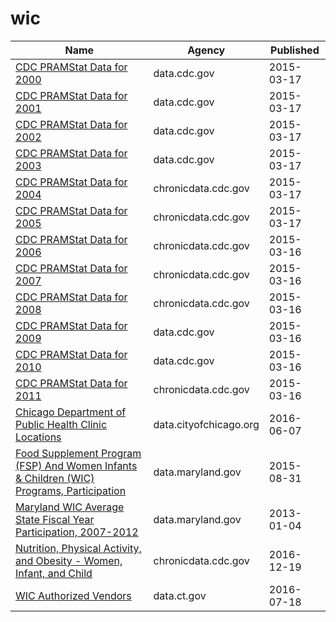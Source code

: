 # wic

Name | Agency | Published
---- | ---- | ---------
[CDC PRAMStat Data for 2000](../socrata/3hwj-hqmh.md) | data.cdc.gov | 2015-03-17
[CDC PRAMStat Data for 2001](../socrata/u93h-quup.md) | data.cdc.gov | 2015-03-17
[CDC PRAMStat Data for 2002](../socrata/dnxe-zgxs.md) | data.cdc.gov | 2015-03-17
[CDC PRAMStat Data for 2003](../socrata/u76f-m89e.md) | data.cdc.gov | 2015-03-17
[CDC PRAMStat Data for 2004](../socrata/xyxp-dxa9.md) | chronicdata.cdc.gov | 2015-03-17
[CDC PRAMStat Data for 2005](../socrata/pj7z-f3xf.md) | chronicdata.cdc.gov | 2015-03-17
[CDC PRAMStat Data for 2006](../socrata/akmt-4qtj.md) | chronicdata.cdc.gov | 2015-03-16
[CDC PRAMStat Data for 2007](../socrata/vr6p-ert2.md) | chronicdata.cdc.gov | 2015-03-16
[CDC PRAMStat Data for 2008](../socrata/4ya2-fkvt.md) | chronicdata.cdc.gov | 2015-03-16
[CDC PRAMStat Data for 2009](../socrata/qwpv-wpc8.md) | data.cdc.gov | 2015-03-16
[CDC PRAMStat Data for 2010](../socrata/xvu4-xjdb.md) | data.cdc.gov | 2015-03-16
[CDC PRAMStat Data for 2011](../socrata/ese6-rqpq.md) | chronicdata.cdc.gov | 2015-03-16
[Chicago Department of Public Health Clinic Locations](../socrata/kcki-hnch.md) | data.cityofchicago.org | 2016-06-07
[Food Supplement Program (FSP) And Women Infants & Children (WIC) Programs, Participation](../socrata/kazx-cq55.md) | data.maryland.gov | 2015-08-31
[Maryland WIC Average State Fiscal Year Participation, 2007-2012](../socrata/bctc-ddvx.md) | data.maryland.gov | 2013-01-04
[Nutrition, Physical Activity, and Obesity - Women, Infant, and Child](../socrata/735e-byxc.md) | chronicdata.cdc.gov | 2016-12-19
[WIC Authorized Vendors](../socrata/jk32-cd4i.md) | data.ct.gov | 2016-07-18

